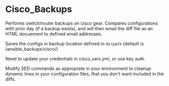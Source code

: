 # Cisco_Backups
Performs switch/router backups on cisco gear. Compares configurations with prior day (if a backup exists), and will then email the diff file as an HTML docuement to defined email addresses.

Saves the configs in backup location defined in ```dirpath``` (default is /ansible_backups/cisco/<date>)

Need to update your credentials in cisco_vars.yml, or use key auth.

Modify SED commands as approprate in your environment to cleanup dynamic lines in your configuration files, that you don't want included in the diffs.